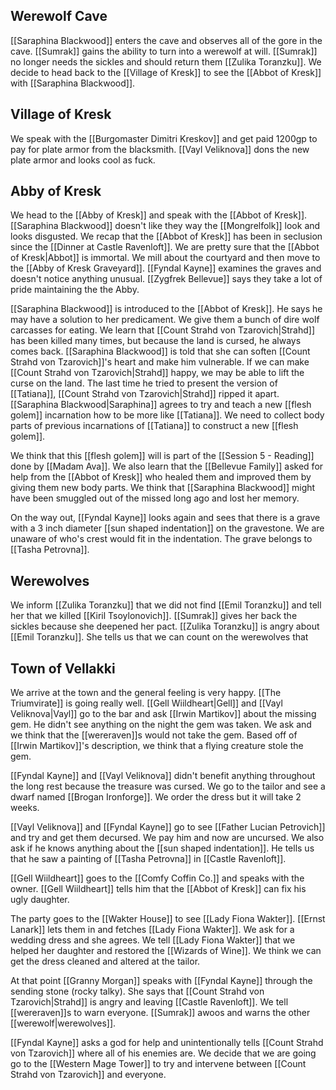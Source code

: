## Werewolf Cave

[[Saraphina Blackwood]] enters the cave and observes all of the gore in the cave. [[Sumrak]] gains the ability to turn into a werewolf at will. [[Sumrak]] no longer needs the sickles and should return them [[Zulika Toranzku]]. We decide to head back to the [[Village of Kresk]] to see the [[Abbot of Kresk]] with [[Saraphina Blackwood]].

## Village of Kresk

We speak with the [[Burgomaster Dimitri Kreskov]] and get paid 1200gp to pay for plate armor from the blacksmith. [[Vayl Veliknova]] dons the new plate armor and looks cool as fuck.

## Abby of Kresk

We head to the [[Abby of Kresk]] and speak with the [[Abbot of Kresk]]. [[Saraphina Blackwood]] doesn't like they way the [[Mongrelfolk]] look and looks disgusted. We recap that the [[Abbot of Kresk]] has been in seclusion since the [[Dinner at Castle Ravenloft]]. We are pretty sure that the [[Abbot of Kresk|Abbot]] is immortal. We mill about the courtyard and then move to the [[Abby of Kresk Graveyard]]. [[Fyndal Kayne]] examines the graves and doesn't notice anything unusual. [[Zygfrek Bellevue]] says they take a lot of pride maintaining the the Abby. 

[[Saraphina Blackwood]] is introduced to the [[Abbot of Kresk]]. He says he may have a solution to her predicament. We give them a bunch of dire wolf carcasses for eating. We learn that [[Count Strahd von Tzarovich|Strahd]] has been killed many times, but because the land is cursed, he always comes back. [[Saraphina Blackwood]] is told that she can soften [[Count Strahd von Tzarovich]]'s heart and make him vulnerable. If we can make [[Count Strahd von Tzarovich|Strahd]] happy, we may be able to lift the curse on the land. The last time he tried to present the version of [[Tatiana]], [[Count Strahd von Tzarovich|Strahd]] ripped it apart. [[Saraphina Blackwood|Saraphina]] agrees to try and teach a new [[flesh golem]] incarnation how to be more like [[Tatiana]]. We need to collect body parts of previous incarnations of [[Tatiana]] to construct a new [[flesh golem]].

We think that this [[flesh golem]] will is part of the [[Session 5 - Reading]] done by [[Madam Ava]]. We also learn that the [[Bellevue Family]] asked for help from the [[Abbot of Kresk]] who healed them and improved them by giving them new body parts. We think that [[Saraphina Blackwood]] might have been smuggled out of the missed long ago and lost her memory.

On the way out, [[Fyndal Kayne]] looks again and sees that there is a grave with a 3 inch diameter [[sun shaped indentation]] on the gravestone. We are unaware of who's crest would fit in the indentation. The grave belongs to [[Tasha Petrovna]].

## Werewolves

We inform [[Zulika Toranzku]] that we did not find [[Emil Toranzku]] and tell her that we killed [[Kiril Tsoylonovich]]. [[Sumrak]] gives her back the sickles because she deepened her pact. [[Zulika Toranzku]] is angry about [[Emil Toranzku]]. She tells us that we can count on the werewolves that 

## Town of Vellakki

We arrive at the town and the general feeling is very happy. [[The Triumvirate]] is going really well. [[Gell Wiildheart|Gell]] and [[Vayl Veliknova|Vayl]] go to the bar and ask [[Irwin Martikov]] about the missing gem. He didn't see anything on the night the gem was taken. We ask and we think that the [[wereraven]]s would not take the gem. Based off of [[Irwin Martikov]]'s description, we think that a flying creature stole the gem.

[[Fyndal Kayne]] and [[Vayl Veliknova]] didn't benefit anything throughout the long rest because the treasure was cursed. We go to the tailor and see a dwarf named [[Brogan Ironforge]]. We order the dress but it will take 2 weeks.

[[Vayl Veliknova]] and [[Fyndal Kayne]] go to see [[Father Lucian Petrovich]] and try and get them decursed. We pay him and now are uncursed. We also ask if he knows anything about the [[sun shaped indentation]]. He tells us that he saw a painting of [[Tasha Petrovna]] in [[Castle Ravenloft]].

[[Gell Wiildheart]] goes to the [[Comfy Coffin Co.]] and speaks with the owner. [[Gell Wiildheart]] tells him that the [[Abbot of Kresk]] can fix his ugly daughter. 

The party goes to the [[Wakter House]] to see [[Lady Fiona Wakter]]. [[Ernst Lanark]] lets them in and fetches [[Lady Fiona Wakter]]. We ask for a wedding dress and she agrees. We tell [[Lady Fiona Wakter]] that we helped her daughter and restored the [[Wizards of Wine]]. We think we can get the dress cleaned and altered at the tailor.

At that point [[Granny Morgan]] speaks with [[Fyndal Kayne]] through the sending stone (rocky talky). She says that [[Count Strahd von Tzarovich|Strahd]] is angry and leaving [[Castle Ravenloft]]. We tell [[wereraven]]s to warn everyone. [[Sumrak]] awoos and warns the other [[werewolf|werewolves]]. 

[[Fyndal Kayne]] asks a god for help and unintentionally tells [[Count Strahd von Tzarovich]] where all of his enemies are. We decide that we are going go to the [[Western Mage Tower]] to try and intervene between [[Count Strahd von Tzarovich]] and everyone.